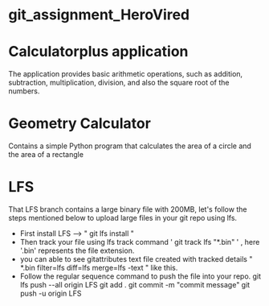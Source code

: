 # git_assignment_HeroVired
# Calculatorplus application
The application provides basic arithmetic operations, such as addition, subtraction, multiplication, division, and also the square root of the numbers.

# Geometry Calculator
Contains a simple Python program that calculates the area of a circle and the area of a rectangle

# LFS
That LFS branch contains a large binary file with 200MB, let's follow the steps mentioned below to upload large files in your git repo using lfs.
* First install LFS --> " git lfs install "
* Then track your file using lfs track command ' git track lfs "*.bin" ' , here '.bin' represents the file extension.
* you can able to see gitattributes text file created with tracked details " *.bin filter=lfs diff=lfs merge=lfs -text " like this.
* Follow the regular sequence command to push the file into your repo.
   git lfs push --all origin LFS
   git add .
   git commit -m "commit message"
   git push -u origin LFS
